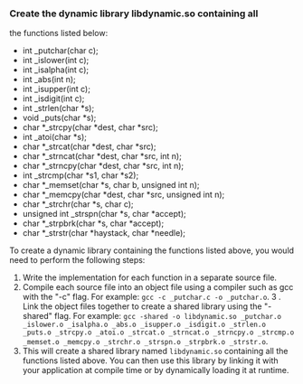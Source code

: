 ### Create the dynamic library libdynamic.so containing all
the functions listed below:

* int \_putchar(char c);
* int \_islower(int c);
* int \_isalpha(int c);
* int \_abs(int n);
* int \_isupper(int c);
* int \_isdigit(int c);
* int \_strlen(char \*s);
* void \_puts(char \*s);
* char \*\_strcpy(char \*dest, char \*src);
* int \_atoi(char \*s);
* char \*\_strcat(char \*dest, char \*src);
* char \*\_strncat(char \*dest, char \*src, int n);
* char \*\_strncpy(char \*dest, char \*src, int n);
* int \_strcmp(char \*s1, char \*s2);
* char \*\_memset(char \*s, char b, unsigned int n);
* char \*\_memcpy(char \*dest, char \*src, unsigned int n);
* char \*\_strchr(char \*s, char c);
* unsigned int \_strspn(char \*s, char \*accept);
* char \*\_strpbrk(char \*s, char \*accept);
* char \*\_strstr(char \*haystack, char \*needle);

To create a dynamic library containing the functions listed above, you would need to perform the following steps:

1. Write the implementation for each function in a separate source file.
2. Compile each source file into an object file using a compiler such as gcc with the "-c" flag. For example: `gcc -c _putchar.c -o _putchar.o`.
3 . Link the object files together to create a shared library using the "-shared" flag. For example: `gcc -shared -o libdynamic.so _putchar.o _islower.o _isalpha.o _abs.o _isupper.o _isdigit.o _strlen.o _puts.o _strcpy.o _atoi.o _strcat.o _strncat.o _strncpy.o _strcmp.o _memset.o _memcpy.o _strchr.o _strspn.o _strpbrk.o _strstr.o`.
4. This will create a shared library named `libdynamic.so` containing all the functions listed above. You can then use this library by linking it with your application at compile time or by dynamically loading it at runtime.
